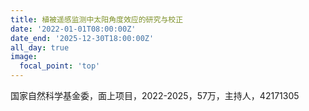 ```yaml
---
title: 植被遥感监测中太阳角度效应的研究与校正
date: '2022-01-01T08:00:00Z'
date_end: '2025-12-30T18:00:00Z'
all_day: true
image:
  focal_point: 'top'
---
```


国家自然科学基金委，面上项目，2022-2025，57万，主持人，42171305
